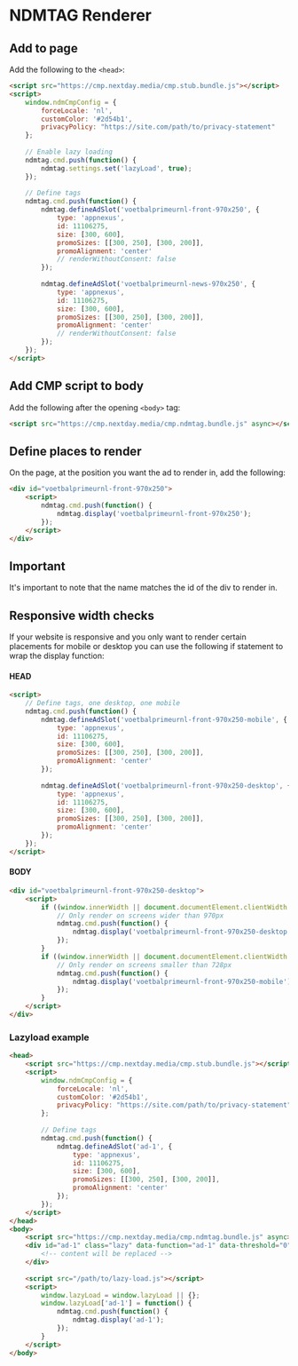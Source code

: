 # NDMTAG Renderer

## Add to page
Add the following to the `<head>`:
```html
<script src="https://cmp.nextday.media/cmp.stub.bundle.js"></script>
<script>
	window.ndmCmpConfig = {
		forceLocale: 'nl',
		customColor: '#2d54b1',
		privacyPolicy: "https://site.com/path/to/privacy-statement"
	};
	
	// Enable lazy loading
	ndmtag.cmd.push(function() {
		ndmtag.settings.set('lazyLoad', true);
	});
	
	// Define tags
	ndmtag.cmd.push(function() {
		ndmtag.defineAdSlot('voetbalprimeurnl-front-970x250', {
			type: 'appnexus',
			id: 11106275,
			size: [300, 600],
			promoSizes: [[300, 250], [300, 200]],
			promoAlignment: 'center'
			// renderWithoutConsent: false
		});
		
		ndmtag.defineAdSlot('voetbalprimeurnl-news-970x250', {
			type: 'appnexus',
			id: 11106275,
			size: [300, 600],
			promoSizes: [[300, 250], [300, 200]],
			promoAlignment: 'center'
			// renderWithoutConsent: false
		});
	});
</script>
```

## Add CMP script to body
Add the following after the opening `<body>` tag:
```html
<script src="https://cmp.nextday.media/cmp.ndmtag.bundle.js" async></script> 
```

## Define places to render
On the page, at the position you want the ad to render in, add the following:
```html
<div id="voetbalprimeurnl-front-970x250">
	<script>
		ndmtag.cmd.push(function() {
			ndmtag.display('voetbalprimeurnl-front-970x250');
		});
	</script>
</div>
```

## Important
It's important to note that the name matches the id of the div to render in.

## Responsive width checks
If your website is responsive and you only want to render certain placements for mobile or desktop you can use the following if statement to wrap the display function:
#### HEAD
```html
<script>
	// Define tags, one desktop, one mobile
	ndmtag.cmd.push(function() {
		ndmtag.defineAdSlot('voetbalprimeurnl-front-970x250-mobile', {
			type: 'appnexus',
			id: 11106275,
			size: [300, 600],
			promoSizes: [[300, 250], [300, 200]],
			promoAlignment: 'center'
		});
		
		ndmtag.defineAdSlot('voetbalprimeurnl-front-970x250-desktop', {
			type: 'appnexus',
			id: 11106275,
			size: [300, 600],
			promoSizes: [[300, 250], [300, 200]],
			promoAlignment: 'center'
		});
	});
</script>
```
#### BODY
```html
<div id="voetbalprimeurnl-front-970x250-desktop">
	<script>
		if ((window.innerWidth || document.documentElement.clientWidth || document.body.clientWidth) >= 970) {
			// Only render on screens wider than 970px
			ndmtag.cmd.push(function() {
				ndmtag.display('voetbalprimeurnl-front-970x250-desktop');
			});
		}
		if ((window.innerWidth || document.documentElement.clientWidth || document.body.clientWidth) < 728) {
			// Only render on screens smaller than 728px
			ndmtag.cmd.push(function() {
				ndmtag.display('voetbalprimeurnl-front-970x250-mobile');
			});
		}
	</script>
</div>
```
### Lazyload example
```html
<head>
	<script src="https://cmp.nextday.media/cmp.stub.bundle.js"></script>
	<script>
		window.ndmCmpConfig = {
			forceLocale: 'nl',
			customColor: '#2d54b1',
			privacyPolicy: "https://site.com/path/to/privacy-statement"
		};
		
		// Define tags
		ndmtag.cmd.push(function() {
			ndmtag.defineAdSlot('ad-1', {
				type: 'appnexus',
				id: 11106275,
				size: [300, 600],
				promoSizes: [[300, 250], [300, 200]],
				promoAlignment: 'center'
			});			
		});
	</script>
</head>
<body>
    <script src="https://cmp.nextday.media/cmp.ndmtag.bundle.js" async></script>
    <div id="ad-1" class="lazy" data-function="ad-1" data-threshold="0">
        <!-- content will be replaced -->
    </div>
    
    <script src="/path/to/lazy-load.js"></script>
    <script>
        window.lazyLoad = window.lazyLoad || {};
        window.lazyLoad['ad-1'] = function() {
            ndmtag.cmd.push(function() {
				ndmtag.display('ad-1');
			});
        }
    </script>
</body>
```
